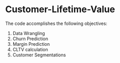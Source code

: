 # Customer-Lifetime-Value
The code accomplishes the following objectives:
1. Data Wrangling
2. Churn Prediction
3. Margin Prediction
4. CLTV calculation
5. Customer Segmentations
